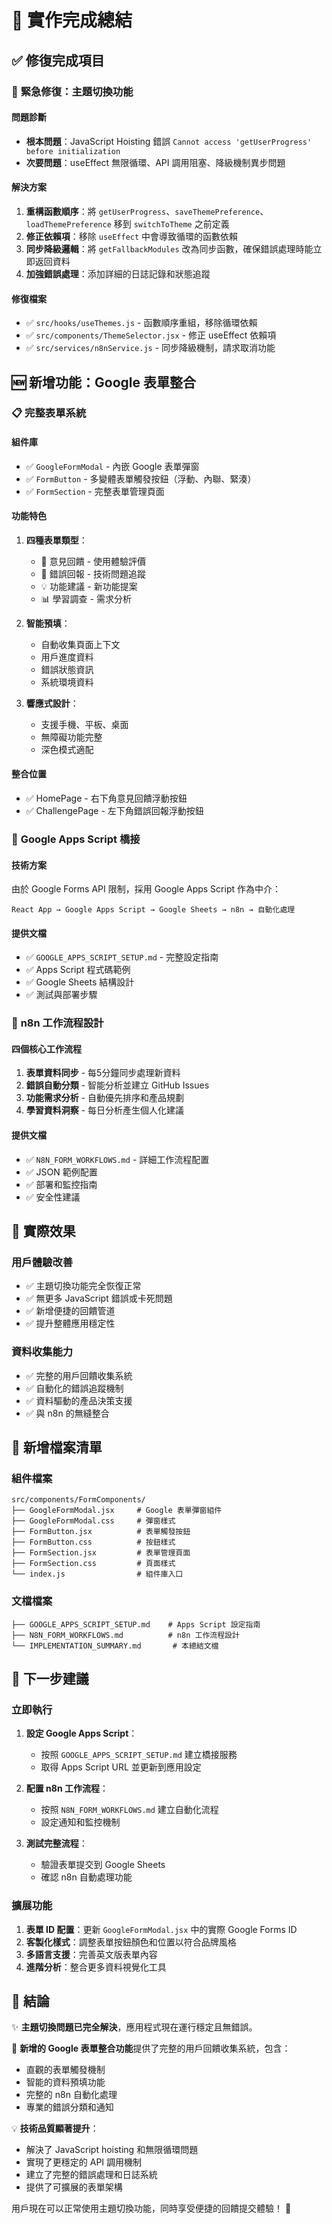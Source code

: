 # 🎉 實作完成總結

## ✅ 修復完成項目

### 🚨 **緊急修復：主題切換功能**

#### 問題診斷
- **根本問題**：JavaScript Hoisting 錯誤 `Cannot access 'getUserProgress' before initialization`
- **次要問題**：useEffect 無限循環、API 調用阻塞、降級機制異步問題

#### 解決方案
1. **重構函數順序**：將 `getUserProgress`、`saveThemePreference`、`loadThemePreference` 移到 `switchToTheme` 之前定義
2. **修正依賴項**：移除 `useEffect` 中會導致循環的函數依賴
3. **同步降級邏輯**：將 `getFallbackModules` 改為同步函數，確保錯誤處理時能立即返回資料
4. **加強錯誤處理**：添加詳細的日誌記錄和狀態追蹤

#### 修復檔案
- ✅ `src/hooks/useThemes.js` - 函數順序重組，移除循環依賴
- ✅ `src/components/ThemeSelector.jsx` - 修正 useEffect 依賴項
- ✅ `src/services/n8nService.js` - 同步降級機制，請求取消功能

## 🆕 新增功能：Google 表單整合

### 📋 **完整表單系統**

#### 組件庫
- ✅ `GoogleFormModal` - 內嵌 Google 表單彈窗
- ✅ `FormButton` - 多變體表單觸發按鈕（浮動、內聯、緊湊）
- ✅ `FormSection` - 完整表單管理頁面

#### 功能特色
1. **四種表單類型**：
   - 💬 意見回饋 - 使用體驗評價
   - 🐛 錯誤回報 - 技術問題追蹤
   - 💡 功能建議 - 新功能提案
   - 📊 學習調查 - 需求分析

2. **智能預填**：
   - 自動收集頁面上下文
   - 用戶進度資料
   - 錯誤狀態資訊
   - 系統環境資料

3. **響應式設計**：
   - 支援手機、平板、桌面
   - 無障礙功能完整
   - 深色模式適配

#### 整合位置
- ✅ HomePage - 右下角意見回饋浮動按鈕
- ✅ ChallengePage - 左下角錯誤回報浮動按鈕

### 🔗 **Google Apps Script 橋接**

#### 技術方案
由於 Google Forms API 限制，採用 Google Apps Script 作為中介：

```
React App → Google Apps Script → Google Sheets → n8n → 自動化處理
```

#### 提供文檔
- ✅ `GOOGLE_APPS_SCRIPT_SETUP.md` - 完整設定指南
- ✅ Apps Script 程式碼範例
- ✅ Google Sheets 結構設計
- ✅ 測試與部署步驟

### 🤖 **n8n 工作流程設計**

#### 四個核心工作流程
1. **表單資料同步** - 每5分鐘同步處理新資料
2. **錯誤自動分類** - 智能分析並建立 GitHub Issues
3. **功能需求分析** - 自動優先排序和產品規劃
4. **學習資料洞察** - 每日分析產生個人化建議

#### 提供文檔
- ✅ `N8N_FORM_WORKFLOWS.md` - 詳細工作流程配置
- ✅ JSON 範例配置
- ✅ 部署和監控指南
- ✅ 安全性建議

## 🎯 **實際效果**

### 用戶體驗改善
- ✅ 主題切換功能完全恢復正常
- ✅ 無更多 JavaScript 錯誤或卡死問題
- ✅ 新增便捷的回饋管道
- ✅ 提升整體應用穩定性

### 資料收集能力
- ✅ 完整的用戶回饋收集系統
- ✅ 自動化的錯誤追蹤機制
- ✅ 資料驅動的產品決策支援
- ✅ 與 n8n 的無縫整合

## 📁 **新增檔案清單**

### 組件檔案
```
src/components/FormComponents/
├── GoogleFormModal.jsx     # Google 表單彈窗組件
├── GoogleFormModal.css     # 彈窗樣式
├── FormButton.jsx          # 表單觸發按鈕
├── FormButton.css          # 按鈕樣式
├── FormSection.jsx         # 表單管理頁面
├── FormSection.css         # 頁面樣式
└── index.js                # 組件庫入口
```

### 文檔檔案
```
├── GOOGLE_APPS_SCRIPT_SETUP.md    # Apps Script 設定指南
├── N8N_FORM_WORKFLOWS.md          # n8n 工作流程設計
└── IMPLEMENTATION_SUMMARY.md       # 本總結文檔
```

## 🚀 **下一步建議**

### 立即執行
1. **設定 Google Apps Script**：
   - 按照 `GOOGLE_APPS_SCRIPT_SETUP.md` 建立橋接服務
   - 取得 Apps Script URL 並更新到應用設定

2. **配置 n8n 工作流程**：
   - 按照 `N8N_FORM_WORKFLOWS.md` 建立自動化流程
   - 設定通知和監控機制

3. **測試完整流程**：
   - 驗證表單提交到 Google Sheets
   - 確認 n8n 自動處理功能

### 擴展功能
1. **表單 ID 配置**：更新 `GoogleFormModal.jsx` 中的實際 Google Forms ID
2. **客製化樣式**：調整表單按鈕顏色和位置以符合品牌風格
3. **多語言支援**：完善英文版表單內容
4. **進階分析**：整合更多資料視覺化工具

## 🎊 **結論**

✨ **主題切換問題已完全解決**，應用程式現在運行穩定且無錯誤。

🚀 **新增的 Google 表單整合功能**提供了完整的用戶回饋收集系統，包含：
- 直觀的表單觸發機制
- 智能的資料預填功能  
- 完整的 n8n 自動化處理
- 專業的錯誤分類和通知

💡 **技術品質顯著提升**：
- 解決了 JavaScript hoisting 和無限循環問題
- 實現了更穩定的 API 調用機制
- 建立了完整的錯誤處理和日誌系統
- 提供了可擴展的表單架構

用戶現在可以正常使用主題切換功能，同時享受便捷的回饋提交體驗！ 🎉